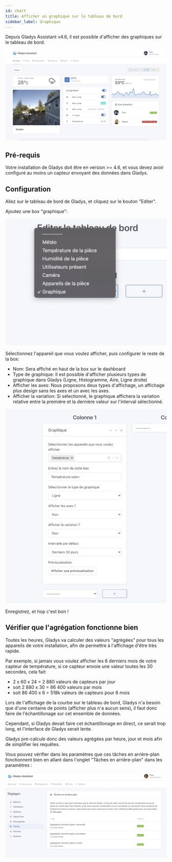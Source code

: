 ```yaml
---
id: chart
title: Afficher un graphique sur le tableau de bord
sidebar_label: Graphique
---
```


Depuis Gladys Assistant v4.6, il est possible d'afficher des graphiques sur le tableau de bord.

![Graphique tableau de bord Gladys Assistant](../../../../../static/img/docs/fr/dashboard/chart/chart-dashboard.jpg)

## Pré-requis

Votre installation de Gladys doit être en version >= 4.6, et vous devez avoir configuré au moins un capteur envoyant des données dans Gladys.

## Configuration

Allez sur le tableau de bord de Gladys, et cliquez sur le bouton "Editer".

Ajoutez une box "graphique":

![Editer le tableau de bord](../../../../../static/img/docs/fr/dashboard/chart/add-chart.jpg)

Sélectionnez l'appareil que vous voulez afficher, puis configurer le reste de la box:

- Nom: Sera affiché en haut de la box sur le dashboard
- Type de graphique: Il est possible d'afficher plusieurs types de graphique dans Gladys (Ligne, Histogramme, Aire, Ligne droite)
- Afficher les axes: Nous proposons deux types d'affichage, un affichage plus design sans les axes et un avec les axes.
- Afficher la variation: Si sélectionné, le graphique affichera la variation relative entre la première et la dernière valeur sur l'interval sélectionné.

![Configurer le graphique](../../../../../static/img/docs/fr/dashboard/chart/configure-chart.jpg)

Enregistrez, et hop c'est bon !

## Vérifier que l'agrégation fonctionne bien

Toutes les heures, Gladys va calculer des valeurs "agrégées" pour tous les appareils de votre installation, afin de permettre à l'affichage d'être très rapide.

Par exemple, si jamais vous voulez afficher les 6 derniers mois de votre capteur de température, si ce capteur envoie une valeur toutes les 30 secondes, cela fait:

- 2 x 60 x 24 = 2 880 valeurs de capteurs par jour
- soit 2 880 x 30 = 86 400 valeurs par mois
- soit 86 400 x 6 = 518k valeurs de capteurs pour 6 mois

Lors de l'affichage de la courbe sur le tableau de bord, Gladys n'a besoin que d'une centaine de points (afficher plus n'a aucun sens), il faut donc faire de l'échantillonage sur cet ensemble de données.

Cependant, si Gladys devait faire cet échantillonage en direct, ce serait trop long, et l'interface de Gladys serait lente.

Gladys pre-calcule donc des valeurs agrégées par heure, jour et mois afin de simplifier les requêtes.

Vous pouvez vérifier dans les paramètres que ces tâches en arrière-plan fonctionnent bien en allant dans l'onglet "Tâches en arrière-plan" dans les paramètres :

![Tâches en arrière-plan](../../../../../static/img/docs/fr/dashboard/chart/background-tasks.jpg)
